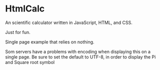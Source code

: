 # HtmlCalc
An scientific calculator written in JavaScript, HTML, and CSS. 

Just for fun. 

Single page example that relies on nothing. 

Som servers have a problems with encoding when displaying this on a single page.
Be sure to set the default to UTF-8, in order to display the Pi and Square root symbol
